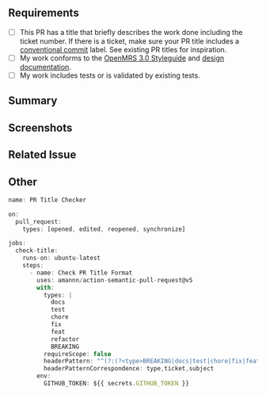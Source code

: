 ## Requirements

- [ ] This PR has a title that briefly describes the work done including the ticket number. If there is a ticket, make sure your PR title includes a [conventional commit](https://o3-docs.openmrs.org/docs/frontend-modules/contributing.en-US#contributing-guidelines) label. See existing PR titles for inspiration.
- [ ] My work conforms to the [OpenMRS 3.0 Styleguide](https://om.rs/styleguide) and [design documentation](https://om.rs/o3ui).
- [ ] My work includes tests or is validated by existing tests.

## Summary
<!-- Please describe what problems your PR addresses. -->

## Screenshots
<!-- Required if you are making UI changes. -->

## Related Issue
<!-- Paste the link to the Jira ticket here if one exists. -->
<!-- https://issues.openmrs.org/browse/O3- -->

## Other
<!-- Anything not covered above -->

```js
name: PR Title Checker

on:
  pull_request:
    types: [opened, edited, reopened, synchronize]

jobs:
  check-title:
    runs-on: ubuntu-latest
    steps:
      - name: Check PR Title Format
        uses: amannn/action-semantic-pull-request@v5
        with:
          types: |
            docs
            test
            chore
            fix
            feat
            refactor
            BREAKING
          requireScope: false
          headerPattern: "^(?:(?<type>BREAKING|docs|test|chore|fix|feat)(?:\\(.*\\))?:? )?(?:(?<ticket>O3-[0-9]+): )?(?<subject>.*)$"
          headerPatternCorrespondence: type,ticket,subject
        env:
          GITHUB_TOKEN: ${{ secrets.GITHUB_TOKEN }}
```
